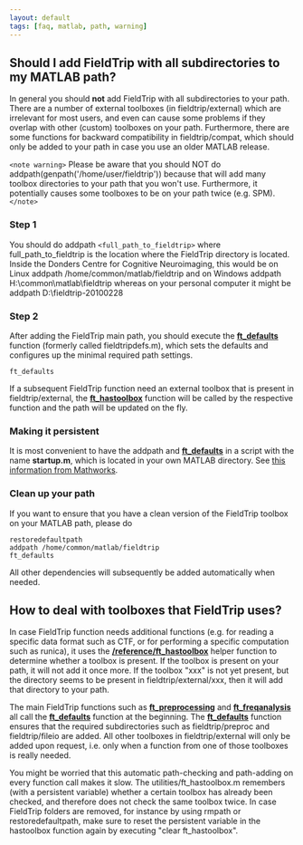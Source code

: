 ```yaml
---
layout: default
tags: [faq, matlab, path, warning]
---
```


## Should I add FieldTrip with all subdirectories to my MATLAB path?

In general you should **not** add FieldTrip with all subdirectories to your path. There are a number of external toolboxes (in fieldtrip/external) which are irrelevant for most users, and even can cause some problems if they overlap with other (custom) toolboxes on your path. Furthermore, there are some functions for backward compatibility in fieldtrip/compat, which should only be added to your path in case you use an older MATLAB release.

`<note warning>`
Please be aware that you should NOT do 
    addpath(genpath('/home/user/fieldtrip'))
because that will add many toolbox directories to your path that you won't use. Furthermore, it potentially causes some toolboxes to be on your path twice (e.g. SPM).  
`</note>`

### Step 1

You should do 
    addpath `<full_path_to_fieldtrip>`
where full_path_to_fieldtrip is the location where the FieldTrip directory is located. Inside the Donders Centre for Cognitive Neuroimaging, this would be on Linux
    addpath /home/common/matlab/fieldtrip
and on Windows
    addpath H:\common\matlab\fieldtrip
whereas on your personal computer it might be 
    addpath D:\fieldtrip-20100228

### Step 2

After adding the FieldTrip main path, you should execute the **[ft_defaults](/reference/ft_defaults)** function (formerly called fieldtripdefs.m), which sets the defaults and configures up the minimal required path settings. 

    ft_defaults

If a subsequent FieldTrip function need an external toolbox that is present in fieldtrip/external, the **[ft_hastoolbox](/reference/ft_hastoolbox)** function will be called by the respective function and the path will be updated on the fly.

### Making it persistent

It is most convenient to have the addpath and **[ft_defaults](/reference/ft_defaults)** in a script with the name **startup.m**, which is located in your own MATLAB directory. See [this information from Mathworks](http://www.mathworks.com/access/helpdesk/help/techdoc/ref/startup.html).

### Clean up your path

If you want to ensure that you have a clean version of the FieldTrip toolbox on your MATLAB path, please do

    restoredefaultpath
    addpath /home/common/matlab/fieldtrip
    ft_defaults

All other dependencies will subsequently be added automatically when needed. 
## How to deal with toolboxes that FieldTrip uses?

In case FieldTrip function needs additional functions (e.g. for reading a specific data format such as CTF, or for performing a specific computation such as runica), it uses the **[/reference/ft_hastoolbox](/reference/ft_hastoolbox)** helper function to determine whether a toolbox is present. If the toolbox is present on your path, it will not add it once more. If the toolbox "xxx" is not yet present, but the directory seems to be present in fieldtrip/external/xxx, then it will add that directory to your path. 

The main FieldTrip functions such as **[ft_preprocessing](/reference/ft_preprocessing)** and **[ft_freqanalysis](/reference/ft_freqanalysis)** all call the **[ft_defaults](/reference/ft_defaults)** function at the beginning. The **[ft_defaults](/reference/ft_defaults)** function ensures that the required subdirectories such as fieldtrip/preproc and fieldtrip/fileio are added. All other toolboxes in fieldtrip/external will only be added upon request, i.e. only when a function from one of those toolboxes is really needed.

You might be worried that this automatic path-checking and path-adding on every function call makes it slow. The utilities/ft_hastoolbox.m remembers (with a persistent variable) whether a certain toolbox has already been checked, and therefore does not check the same toolbox twice. In case FieldTrip folders are removed, for instance by using rmpath or restoredefaultpath, make sure to reset the persistent variable in the hastoolbox function again by executing "clear ft_hastoolbox".
